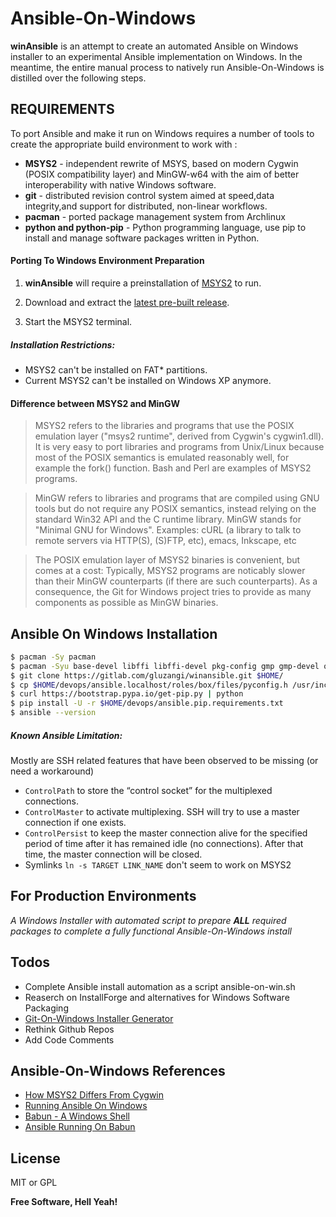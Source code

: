 # Ansible-On-Windows

__winAnsible__ is an attempt to create an automated Ansible on Windows installer to an experimental Ansible implementation on Windows. In the meantime, the entire manual process to natively run Ansible-On-Windows is distilled over the following steps.

## REQUIREMENTS

To port Ansible and make it run on Windows requires a number of tools to create the appropriate build environment to work with :

* __MSYS2__ - independent rewrite of MSYS, based on modern Cygwin (POSIX compatibility layer) and MinGW-w64 with the aim of better interoperability with native Windows software.
* __git__ - distributed revision control system aimed at speed,data integrity,and support for distributed, non-linear workflows.
* __pacman__ - ported package management system from Archlinux
* __python and python-pip__ - Python programming language, use pip to install and manage software packages written in Python.

#### Porting To Windows Environment Preparation

1. __winAnsible__ will require a preinstallation of [MSYS2](http://msys2.github.io/) to run.

2. Download and extract the [latest pre-built release](http://repo.msys2.org/distrib/x86_64/msys2-x86_64-20161025.exe).

3. Start the MSYS2 terminal.

##### Installation Restrictions:
+ MSYS2 can't be installed on FAT* partitions.
+ Current MSYS2 can't be installed on Windows XP anymore.

#### Difference between MSYS2 and MinGW
>MSYS2 refers to the libraries and programs that use the POSIX emulation layer ("msys2 runtime", derived from Cygwin's cygwin1.dll). It is very easy to port libraries and programs from Unix/Linux because most of the POSIX semantics is emulated reasonably well, for example the fork() function. Bash and Perl are examples of MSYS2 programs.


>MinGW refers to libraries and programs that are compiled using GNU tools but do not require any POSIX semantics, instead relying on the standard Win32 API and the C runtime library. MinGW stands for "Minimal GNU for Windows". Examples: cURL (a library to talk to remote servers via HTTP(S), (S)FTP, etc), emacs, Inkscape, etc


>The POSIX emulation layer of MSYS2 binaries is convenient, but comes at a cost: Typically, MSYS2 programs are noticably slower than their MinGW counterparts (if there are such counterparts). As a consequence, the Git for Windows project tries to provide as many components as possible as MinGW binaries.

## Ansible On Windows Installation

```sh
$ pacman -Sy pacman
$ pacman -Syu base-devel libffi libffi-devel pkg-config gmp gmp-devel openssh openssl openssl-devel git python2 python2-setuptools
$ git clone https://gitlab.com/gluzangi/winansible.git $HOME/
$ cp $HOME/devops/ansible.localhost/roles/box/files/pyconfig.h /usr/include/python2.7/pyconfig.h
$ curl https://bootstrap.pypa.io/get-pip.py | python
$ pip install -U -r $HOME/devops/ansible.pip.requirements.txt
$ ansible --version
```
##### Known Ansible Limitation:
Mostly are SSH related features that have been observed to be missing (or need a workaround)
+  `ControlPath` to store the “control socket” for the multiplexed connections.
+  `ControlMaster` to activate multiplexing. SSH will try to use a master connection if one exists.
+  `ControlPersist` to keep the master connection alive for the specified period of time after it has remained idle (no connections). After that time, the master connection will be closed.
+ Symlinks `ln -s TARGET LINK_NAME` don't seem to work on MSYS2

## For Production Environments
_A Windows Installer with automated script to prepare **ALL** required packages to complete a fully functional Ansible-On-Windows install_

## Todos

 - Complete Ansible install automation as a script ansible-on-win.sh
 - Reaserch on InstallForge and alternatives for Windows Software Packaging
 - [Git-On-Windows Installer Generator](https://github.com/git-for-windows/build-extra)
 - Rethink Github Repos
 - Add Code Comments

## Ansible-On-Windows References

- [How MSYS2 Differs From Cygwin](https://sourceforge.net/p/msys2/wiki/How%20does%20MSYS2%20differ%20from%20Cygwin/)
- [Running Ansible On Windows](http://www.jeffgeerling.com/blog/running-ansible-within-windows)
- [Babun - A Windows Shell ](http://babun.github.io/index.html)
- [Ansible Running On Babun](https://github.com/tiangolo/ansible-babun-bootstrap)


License
----

MIT or GPL


**Free Software, Hell Yeah!**

[//]: # (These are reference links used in the body of this note and get stripped out when the markdown processor does its job. There is no need to format nicely because it shouldn't be seen. Thanks SO - http://stackoverflow.com/questions/4823468/store-comments-in-markdown-syntax)


   [gluzangi]: <https://github.com/gluzangi>
   [gitlab-repo]: <https://gitlab.com/gluzangi/winansible>
   [Python-pip]: <https://packaging.python.org/installing/#installing-from-pypi>
   [InstallForge]: <http://www.installforge.net/>
